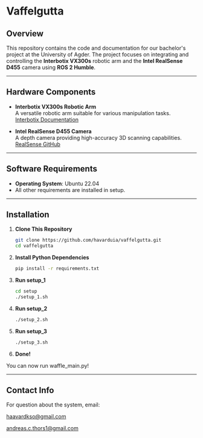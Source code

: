 # Vaffelgutta

## Overview

This repository contains the code and documentation for our bachelor's project at the University of Agder. The project focuses on integrating and controlling the **Interbotix VX300s** robotic arm and the **Intel RealSense D455** camera using **ROS 2 Humble**.

---

## Hardware Components

- **Interbotix VX300s Robotic Arm**  
  A versatile robotic arm suitable for various manipulation tasks.  
  [Interbotix Documentation](https://docs.trossenrobotics.com/interbotix_xsarms_docs/index.html)

- **Intel RealSense D455 Camera**  
  A depth camera providing high-accuracy 3D scanning capabilities.  
  [RealSense GitHub](https://github.com/IntelRealSense/realsense-ros)

---

## Software Requirements

- **Operating System**: Ubuntu 22.04  
- All other requirements are installed in setup.

---

## Installation

1. **Clone This Repository**

   ```bash
   git clone https://github.com/havarduia/vaffelgutta.git
   cd vaffelgutta
2. **Install Python Dependencies**
   
   ```bash
   pip install -r requirements.txt
4. **Run setup_1**
   
   ```bash
   cd setup
   ./setup_1.sh
6. **Run setup_2**
   
   ```bash
   ./setup_2.sh
8. **Run setup_3**
   
   ```bash
   ./setup_3.sh
10. **Done!**
    
   You can now run waffle_main.py!

---

## Contact Info

For question about the system, email:

haavardkso@gmail.com 

andreas.c.thors1@gmail.com

